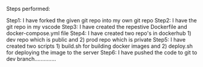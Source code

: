 Steps performed:

Step1: I have forked the given git repo into my own git repo
Step2: I have the git repo in my vscode
Step3: I have created the repestive Dockerfile and docker-compose.yml file
Step4: I have created two repo's in dockerhub 1) dev repo which is public and 2) prod repo which is private
Step5: I have created two scripts 1) build.sh for building docker images and 2) deploy.sh for deploying the image to the server
Step6: I have pushed the code to git to dev branch..............